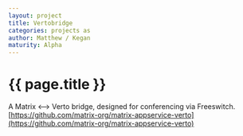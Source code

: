 ```yaml
---
layout: project
title: Vertobridge
categories: projects as
author: Matthew / Kegan
maturity: Alpha
---
```


# {{ page.title }}
A Matrix <--> Verto bridge, designed for conferencing via Freeswitch. [https://github.com/matrix-org/matrix-appservice-verto](https://github.com/matrix-org/matrix-appservice-verto)
